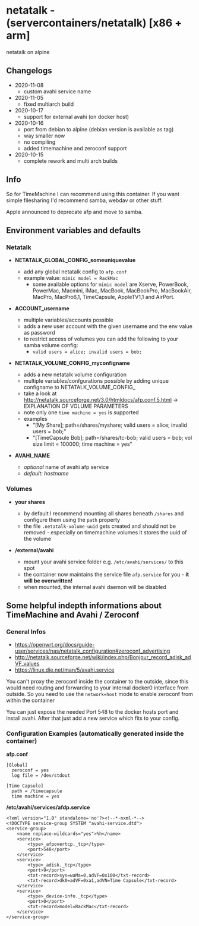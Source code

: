 # netatalk - (servercontainers/netatalk) [x86 + arm]

netatalk on alpine

## Changelogs

* 2020-11-08
    * custom avahi service name
* 2020-11-05
    * fixed multiarch build
* 2020-10-17
    * support for external avahi (on docker host)
* 2020-10-16
    * port from debian to alpine (debian version is available as tag)
    * way smaller now
    * no compiling
    * added timemachine and zeroconf support
* 2020-10-15
    * complete rework and multi arch builds

## Info

So for TimeMachine I can recommend using this container. If you want simple filesharing I'd recommend samba, webdav or other stuff.

Apple announced to deprecate afp and move to samba.

## Environment variables and defaults

### Netatalk

*  __NETATALK\_GLOBAL\_CONFIG\_someuniquevalue__
    * add any global netatalk config to `afp.conf`
    * example value: `mimic model = RackMac`
        * some available options for `mimic model` are Xserve, PowerBook, PowerMac, Macmini, iMac, MacBook, MacBookPro, MacBookAir, MacPro, MacPro6,1, TimeCapsule, AppleTV1,1 and AirPort.

* __ACCOUNT\_username__
    * multiple variables/accounts possible
    * adds a new user account with the given username and the env value as password
    * to restrict access of volumes you can add the following to your samba volume config:
        * `valid users = alice; invalid users = bob;`

* __NETATALK\_VOLUME\_CONFIG\_myconfigname__
    * adds a new netatalk volume configuration
    * multiple variables/confgurations possible by adding unique configname to NETATALK_VOLUME_CONFIG_
    * take a look at http://netatalk.sourceforge.net/3.0/htmldocs/afp.conf.5.html -> EXPLANATION OF VOLUME PARAMETERS
    * note only one `time machine = yes` is supported
    * examples
        * "[My Share]; path=/shares/myshare; valid users = alice; invalid users = bob;"
        * "[TimeCapsule Bob]; path=/shares/tc-bob; valid users = bob; vol size limit = 100000; time machine = yes"

* __AVAHI\_NAME__
    * _optional_ name of avahi afp service
    * _default:_ _hostname_

### Volumes

* __your shares__
    * by default I recommend mounting all shares beneath `/shares` and configure them using the `path` property
    * the file `.netatalk-volume-uuid` gets created and should not be removed - especially on timemachine volumes it stores the uuid of the volume

* __/external/avahi__
    * mount your avahi service folder e.g. `/etc/avahi/services/` to this spot
    * the container now maintains the service file `afp.service` for you - __it will be overwritten!__
    * when mounted, the internal avahi daemon will be disabled


## Some helpful indepth informations about TimeMachine and Avahi / Zeroconf 

### General Infos

- https://openwrt.org/docs/guide-user/services/nas/netatalk_configuration#zeroconf_advertising
- http://netatalk.sourceforge.net/wiki/index.php/Bonjour_record_adisk_adVF_values
- https://linux.die.net/man/5/avahi.service


You can't proxy the zeroconf inside the container to the outside, since this would need routing and forwarding to your internal docker0 interface from outside.
So you need to use the `network=host` mode to enable zeroconf from within the container

You can just expose the needed Port 548 to the docker hosts port and install avahi.
After that just add a new service which fits to your config.

### Configuration Examples (automatically generated inside the container)

__afp.conf__

    [Global]
      zeroconf = yes
      log file = /dev/stdout

    [Time Capsule]
      path = /timecapsule
      time machine = yes

__/etc/avahi/services/afdp.service__

    <?xml version="1.0" standalone='no'?><!--*-nxml-*-->
    <!DOCTYPE service-group SYSTEM "avahi-service.dtd">
    <service-group>
        <name replace-wildcards="yes">%h</name>
        <service>
            <type>_afpovertcp._tcp</type>
            <port>548</port>
        </service>
        <service>
            <type>_adisk._tcp</type>
            <port>9</port>
            <txt-record>sys=waMa=0,adVF=0x100</txt-record>
            <txt-record>dk0=adVF=0xa1,adVN=Time Capsule</txt-record>
        </service>
        <service>
            <type>_device-info._tcp</type>
            <port>0</port>
            <txt-record>model=RackMac</txt-record>
        </service>
    </service-group>


